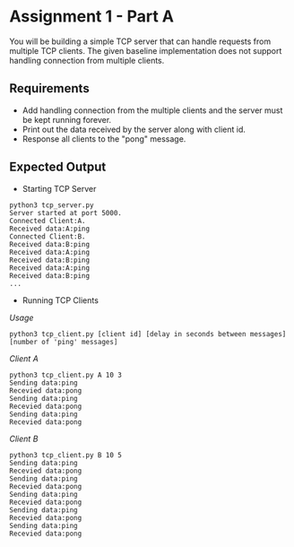 # Assignment 1 - Part A

You will be building a simple TCP server that can handle requests from multiple TCP clients. The given baseline implementation does not support handling connection from multiple clients.

## Requirements

* Add handling connection from the multiple clients and the server must be kept running forever.
* Print out the data received by the server along with client id.
* Response all clients to the "pong" message.

## Expected Output

* Starting TCP Server

```
python3 tcp_server.py
Server started at port 5000.
Connected Client:A.
Received data:A:ping
Connected Client:B.
Received data:B:ping
Received data:A:ping
Received data:B:ping
Received data:A:ping
Received data:B:ping
...
```

* Running TCP Clients

_Usage_

```
python3 tcp_client.py [client id] [delay in seconds between messages] [number of 'ping' messages]
```

_Client A_

```
python3 tcp_client.py A 10 3
Sending data:ping
Recevied data:pong
Sending data:ping
Recevied data:pong
Sending data:ping
Recevied data:pong
```

_Client B_

```
python3 tcp_client.py B 10 5
Sending data:ping
Recevied data:pong
Sending data:ping
Recevied data:pong
Sending data:ping
Recevied data:pong
Sending data:ping
Recevied data:pong
Sending data:ping
Recevied data:pong
```